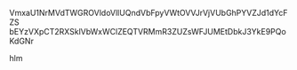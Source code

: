 VmxaU1NrMVdTWGROVldoVllUQndVbFpyVWtOVVJrVjVUbGhPYVZJd1dYcFZS
bEYzVXpCT2RXSklVbWxWClZEQTVRMmR3ZUZsWFJUMEtDbkJ3YkE9PQoKdGNr

hlm